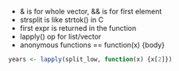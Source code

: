 - & is for whole vector, && is for first element
- strsplit is like strtok() in C
- first expr is returned in the function
- lapply() op for list/vector
- anonymous functions == function(x) {body}
```r
years <- lapply(split_low, function(x) {x[2]})
```

